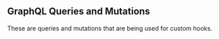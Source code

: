 ## GraphQL Queries and Mutations

These are queries and mutations that are being used for custom hooks.